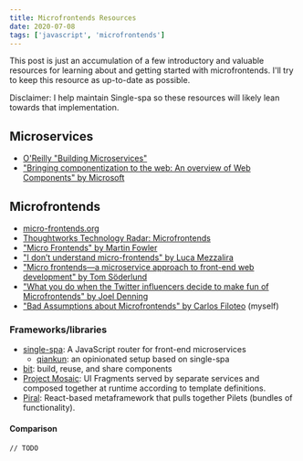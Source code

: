 ```yaml
---
title: Microfrontends Resources
date: 2020-07-08
tags: ['javascript', 'microfrontends']
---
```


This post is just an accumulation of a few introductory and valuable resources for learning about and getting started with microfrontends. I'll try to keep this resource as up-to-date as possible. <!-- excerpt-end -->

<aside info>

Disclaimer: I help maintain Single-spa so these resources will likely lean towards that implementation.

</aside>

## Microservices

- [O'Reilly "Building Microservices"](https://www.oreilly.com/library/view/building-microservices/9781491950340/)
- ["Bringing componentization to the web: An overview of Web Components" by Microsoft](https://blogs.windows.com/msedgedev/2015/07/14/bringing-componentization-to-the-web-an-overview-of-web-components/)

## Microfrontends

- [micro-frontends.org](https://micro-frontends.org/)
- [Thoughtworks Technology Radar: Microfrontends](https://www.thoughtworks.com/radar/techniques/micro-frontends)
- ["Micro Frontends" by Martin Fowler](https://martinfowler.com/articles/micro-frontends.html)
- ["I don’t understand micro-frontends" by Luca Mezzalira](https://medium.com/@lucamezzalira/i-dont-understand-micro-frontends-88f7304799a9)
- ["Micro frontends—a microservice approach to front-end web development" by Tom Söderlund](https://medium.com/@tomsoderlund/micro-frontends-a-microservice-approach-to-front-end-web-development-f325ebdadc16)
- ["What you do when the Twitter influencers decide to make fun of Microfrontends" by Joel Denning](https://medium.com/@joeldenning/what-you-do-when-the-twitter-influencers-decide-to-make-fun-of-microfrontends-11da074319ff)
- ["Bad Assumptions about Microfrontends" by Carlos Filoteo](/bad-assumptions-about-microfrontends/) (myself)

### Frameworks/libraries

- [single-spa](https://single-spa.js.org/): A JavaScript router for front-end microservices
  - [qiankun](https://github.com/umijs/qiankun): an opinionated setup based on single-spa
- [bit](https://bit.dev/): build, reuse, and share components
- [Project Mosaic](https://www.mosaic9.org/): UI Fragments served by separate services and composed together at runtime according to template definitions.
- [Piral](https://piral.io/): React-based metaframework that pulls together Pilets (bundles of functionality).

#### Comparison

`// TODO`

<!--
| framework | tagline | framework support |
|---|---|---|
| single-spa | | |
-->
